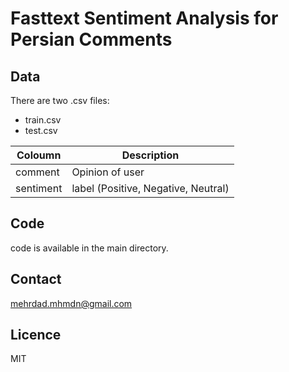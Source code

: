 # Fasttext Sentiment Analysis for Persian Comments




## Data

There are two .csv files:  
- train.csv
- test.csv

| Coloumn  |  Description |
|---|---|
| comment  |  Opinion of user |
|  sentiment  |  label (Positive, Negative, Neutral) |


## Code
code is available in the main directory. 

## Contact
mehrdad.mhmdn@gmail.com

## Licence
MIT
